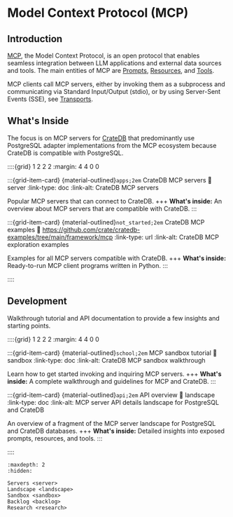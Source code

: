 # Model Context Protocol (MCP)

## Introduction

[MCP], the Model Context Protocol, is an open protocol that enables seamless
integration between LLM applications and external data sources and tools.
The main entities of MCP are [Prompts], [Resources], and [Tools].

MCP clients call MCP servers, either by invoking them as a subprocess and
communicating via Standard Input/Output (stdio), or by using Server-Sent
Events (SSE), see [Transports].

## What's Inside

The focus is on MCP servers for [CrateDB] that predominantly use PostgreSQL
adapter implementations from the MCP ecosystem because CrateDB is compatible
with PostgreSQL.


::::{grid} 1 2 2 2
:margin: 4 4 0 0

:::{grid-item-card} {material-outlined}`apps;2em` CrateDB MCP servers
:link: server
:link-type: doc
:link-alt: CrateDB MCP servers

Popular MCP servers that can connect to CrateDB.
+++
**What's inside:**
An overview about MCP servers that are compatible with CrateDB.
:::

:::{grid-item-card} {material-outlined}`not_started;2em` CrateDB MCP examples
:link: https://github.com/crate/cratedb-examples/tree/main/framework/mcp
:link-type: url
:link-alt: CrateDB MCP exploration examples

Examples for all MCP servers compatible with CrateDB.
+++
**What's inside:**
Ready-to-run MCP client programs written in Python.
:::

::::


## Development

Walkthrough tutorial and API documentation to provide a few insights and
starting points.

::::{grid} 1 2 2 2
:margin: 4 4 0 0

:::{grid-item-card} {material-outlined}`school;2em` MCP sandbox tutorial
:link: sandbox
:link-type: doc
:link-alt: CrateDB MCP sandbox walkthrough

Learn how to get started invoking and inquiring MCP servers.
+++
**What's inside:**
A complete walkthrough and guidelines for MCP and CrateDB.
:::

:::{grid-item-card} {material-outlined}`api;2em` API overview
:link: landscape
:link-type: doc
:link-alt: MCP server API details landscape for PostgreSQL and CrateDB

An overview of a fragment of the MCP server landscape for PostgreSQL
and CrateDB databases.
+++
**What's inside:**
Detailed insights into exposed prompts, resources, and tools.
:::

::::


```{toctree}
:maxdepth: 2
:hidden:

Servers <server>
Landscape <landscape>
Sandbox <sandbox>
Backlog <backlog>
Research <research>
```


[CrateDB]: https://cratedb.com/database
[CrateDB SQLAlchemy dialect]: https://cratedb.com/docs/sqlalchemy-cratedb/
[Introduction to MCP]: https://modelcontextprotocol.io/introduction
[JBang]: https://www.jbang.dev/
[MCP]: https://modelcontextprotocol.io/
[MCP Python SDK]: https://github.com/modelcontextprotocol/python-sdk
[MCP SSE]: https://github.com/sidharthrajaram/mcp-sse
[Model Context Protocol (MCP) @ CrateDB]: https://github.com/crate/crate-clients-tools/discussions/234
[Prompts]: https://modelcontextprotocol.io/docs/concepts/prompts
[quarkus-mcp-servers]: https://github.com/quarkiverse/quarkus-mcp-servers
[Resources]: https://modelcontextprotocol.io/docs/concepts/resources
[SQLAlchemy]: https://sqlalchemy.org/
[Tools]: https://modelcontextprotocol.io/docs/concepts/tools
[Transports]: https://modelcontextprotocol.io/docs/concepts/transports
[uv]: https://docs.astral.sh/uv/
